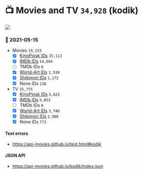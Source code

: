 # :tv: Movies and TV `34,928` (kodik)

<a href="https://API-Movies.github.io"><img src="https://API-Movies.github.io/banner.png?cache"></a>

### :date: 2021-05-15
- Movies `19,153`
  - [x] <a href="https://API-Movies.github.io/kodik/movie_kinopoisk_ids.json">KinoPoisk IDs</a> `15,111`
  - [x] <a href="https://API-Movies.github.io/kodik/movie_imdb_ids.json">IMDb IDs</a> `14,664`
  - [ ] TMDb IDs `0`
  - [x] <a href="https://API-Movies.github.io/kodik/movie_world_art_ids.json">World-Art IDs</a> `1,538`
  - [x] <a href="https://API-Movies.github.io/kodik/movie_shikimori_ids.json">Shikimori IDs</a> `1,172`
  - [x] None IDs `138`
- TV `15,775`
  - [x] <a href="https://API-Movies.github.io/kodik/tv_kinopoisk_ids.json">KinoPoisk IDs</a> `5,625`
  - [x] <a href="https://API-Movies.github.io/kodik/tv_imdb_ids.json">IMDb IDs</a> `5,853`
  - [ ] TMDb IDs `0`
  - [x] <a href="https://API-Movies.github.io/kodik/tv_world_art_ids.json">World-Art IDs</a> `3,748`
  - [x] <a href="https://API-Movies.github.io/kodik/tv_shikimori_ids.json">Shikimori IDs</a> `2,988`
  - [x] None IDs `773`
#### Test errors
- <a href='https://api-movies.github.io/test.html#kodik'>https://api-movies.github.io/test.html#kodik</a>
#### JSON API
- <a href='https://api-movies.github.io/kodik/index.json'>https://api-movies.github.io/kodik/index.json</a>
